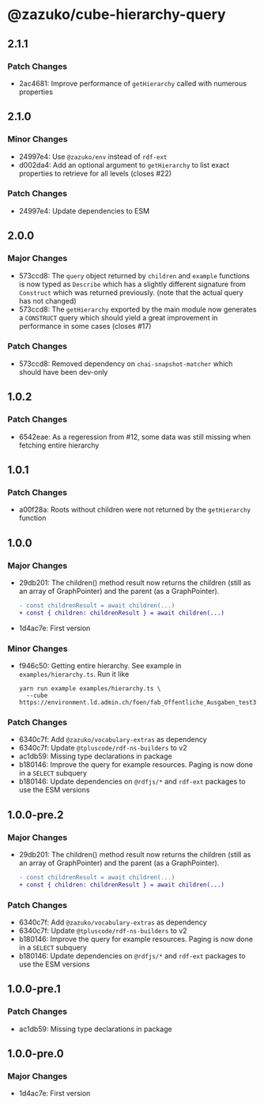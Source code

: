 # @zazuko/cube-hierarchy-query

## 2.1.1

### Patch Changes

- 2ac4681: Improve performance of `getHierarchy` called with numerous properties

## 2.1.0

### Minor Changes

- 24997e4: Use `@zazuko/env` instead of `rdf-ext`
- d002da4: Add an optional argument to `getHierarchy` to list exact properties to retrieve for all levels (closes #22)

### Patch Changes

- 24997e4: Update dependencies to ESM

## 2.0.0

### Major Changes

- 573ccd8: The `query` object returned by `children` and `example` functions is now typed as `Describe` which has a slightly different signature from `Construct` which was returned previously. (note that the actual query has not changed)
- 573ccd8: The `getHierarchy` exported by the main module now generates a `CONSTRUCT` query which should yield a great improvement in performance in some cases (closes #17)

### Patch Changes

- 573ccd8: Removed dependency on `chai-snapshot-matcher` which should have been dev-only

## 1.0.2

### Patch Changes

- 6542eae: As a regeression from #12, some data was still missing when fetching entire hierarchy

## 1.0.1

### Patch Changes

- a00f28a: Roots without children were not returned by the `getHierarchy` function

## 1.0.0

### Major Changes

- 29db201: The children() method result now returns the children (still as an
  array of GraphPointer) and the parent (as a GraphPointer).

  ```patch
  - const childrenResult = await children(...)
  + const { children: childrenResult } = await children(...)
  ```

- 1d4ac7e: First version

### Minor Changes

- f946c50: Getting entire hierarchy. See example in `examples/hierarchy.ts`. Run it like

  ```
  yarn run example examples/hierarchy.ts \
    --cube https://environment.ld.admin.ch/foen/fab_Offentliche_Ausgaben_test3/7
  ```

### Patch Changes

- 6340c7f: Add `@zazuko/vocabulary-extras` as dependency
- 6340c7f: Update `@tpluscode/rdf-ns-builders` to v2
- ac1db59: Missing type declarations in package
- b180146: Improve the query for example resources. Paging is now done in a `SELECT` subquery
- b180146: Update dependencies on `@rdfjs/*` and `rdf-ext` packages to use the ESM versions

## 1.0.0-pre.2

### Major Changes

- 29db201: The children() method result now returns the children (still as an
  array of GraphPointer) and the parent (as a GraphPointer).

  ```patch
  - const childrenResult = await children(...)
  + const { children: childrenResult } = await children(...)
  ```

### Patch Changes

- 6340c7f: Add `@zazuko/vocabulary-extras` as dependency
- 6340c7f: Update `@tpluscode/rdf-ns-builders` to v2
- b180146: Improve the query for example resources. Paging is now done in a `SELECT` subquery
- b180146: Update dependencies on `@rdfjs/*` and `rdf-ext` packages to use the ESM versions

## 1.0.0-pre.1

### Patch Changes

- ac1db59: Missing type declarations in package

## 1.0.0-pre.0

### Major Changes

- 1d4ac7e: First version
